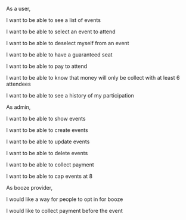 As a user,

I want to be able to see a list of events

I want to be able to select an event to attend

I want to be able to deselect myself from an event

I want to be able to have a guaranteed seat

I want to be able to pay to attend

I want to be able to know that money will only be collect with at least 6 attendees

I want to be able to see a history of my participation


As admin,

I want to be able to show events

I want to be able to create events

I want to be able to update events

I want to be able to delete events

I want to be able to collect payment

I want to be able to cap events at 8


As booze provider,

I would like a way for people to opt in for booze

I would like to collect payment before the event
